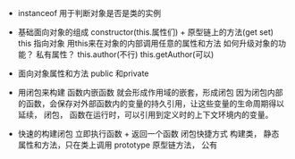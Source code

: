 - instanceof 用于判断对象是否是类的实例
- 基础面向对象的组成
  constructor(this.属性们) + 原型链上的方法(get set)
  this 指向对象 用this来在对象的内部调用任意的属性和方法
  如何升级对象的功能？ 私有属性？ 
  this.author(不行) this.getAuthor(可以)

- 面向对象属性和方法 public 和private 
- 用闭包来构建
  函数内嵌函数 就会形成作用域的嵌套，形成闭包
  因为闭包内部的函数，会保存对外部函数内的变量的持久引用，让这些变量的生命周期得以延续，
  闭包， 函数在运行时，可以引用到定义时的上下文环境内的变量。

- 快速的构建闭包
  立即执行函数 + 返回一个函数 闭包快捷方式
  构建类，
  静态属性和方法，只在类上调用
  prototype 原型链方法， 公有 

